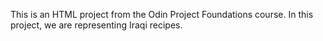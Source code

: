 This is an HTML project from the Odin Project Foundations course. In this project, we are representing Iraqi recipes. 